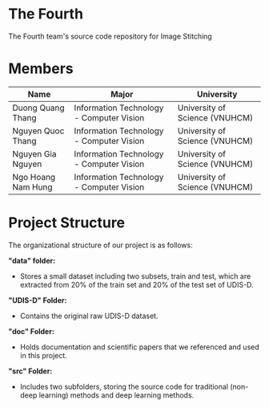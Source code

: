 # The Fourth
The Fourth team's source code repository for Image Stitching

# Members
| **Name**| **Major**| **University**|
|-|-|-|
| Duong Quang Thang | Information Technology - Computer Vision  | University of Science (VNUHCM) |
| Nguyen Quoc Thang | Information Technology - Computer Vision  | University of Science (VNUHCM) |
| Nguyen Gia Nguyen | Information Technology - Computer Vision  | University of Science (VNUHCM) |
| Ngo Hoang Nam Hung| Information Technology - Computer Vision  | University of Science (VNUHCM) |

# Project Structure
The organizational structure of our project is as follows:

**"data" folder:**

* Stores a small dataset including two subsets, train and test, which are extracted from 20% of the train set and 20% of the test set of UDIS-D.

**"UDIS-D" Folder:**

* Contains the original raw UDIS-D dataset.

**"doc" Folder:**

* Holds documentation and scientific papers that we referenced and used in this project.

**"src" Folder:**

* Includes two subfolders, storing the source code for traditional (non-deep learning) methods and deep learning methods.
